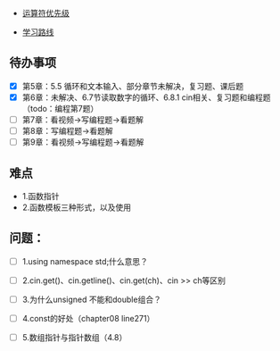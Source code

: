 - [运算符优先级](https://blog.csdn.net/weixin_41461277/article/details/85094089)

 - [学习路线](https://mp.weixin.qq.com/s/WW_X12bTm94iaCgWBgYtJw)
## 待办事项
- [x] 第5章：5.5 循环和文本输入、部分章节未解决，复习题、课后题
- [x] 第6章：未解决、6.7节读取数字的循环、6.8.1 cin相关、复习题和编程题（todo：编程第7题）
- [ ] 第7章：看视频->写编程题->看题解
- [ ] 第8章：写编程题->看题解
- [ ] 第9章：看视频->写编程题->看题解

## 难点
- 1.函数指针
- 2.函数模板三种形式，以及使用

## 问题：
- [ ] 1.using namespace std;什么意思？  
- [ ] 2.cin.get()、cin.getline()、cin.get(ch)、cin >> ch等区别
- [ ] 3.为什么unsigned 不能和double组合？
- [ ] 4.const的好处（chapter08 line271）
- [ ] 5.数组指针与指针数组（4.8）

